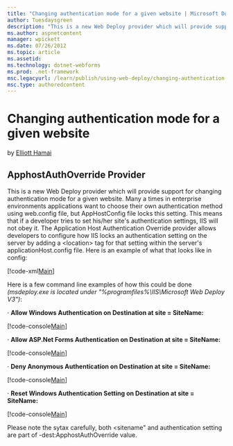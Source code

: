 ```yaml
---
title: "Changing authentication mode for a given website | Microsoft Docs"
author: Tuesdaysgreen
description: "This is a new Web Deploy provider which will provide support for changing authentication mode for a given website. Many a times in enterprise environments ap..."
ms.author: aspnetcontent
manager: wpickett
ms.date: 07/26/2012
ms.topic: article
ms.assetid: 
ms.technology: dotnet-webforms
ms.prod: .net-framework
msc.legacyurl: /learn/publish/using-web-deploy/changing-authentication-mode-for-a-given-website
msc.type: authoredcontent
---
```

Changing authentication mode for a given website
====================
by [Elliott Hamai](https://github.com/Tuesdaysgreen)

## ApphostAuthOverride Provider

This is a new Web Deploy provider which will provide support for changing authentication mode for a given website. Many a times in enterprise environments applications want to choose their own authentication method using web.config file, but AppHostConfig file locks this setting. This means that if a developer tries to set his/her site's authentication settings, IIS will not obey it. The Application Host Authentication Override provider allows developers to configure how IIS locks an authentication setting on the server by adding a &lt;location&gt; tag for that setting within the server's applicationHost.config file. Here is an example of what that looks like in config:

[!code-xml[Main](changing-authentication-mode-for-a-given-website/samples/sample1.xml)]

Here is a few command line examples of how this could be done *(msdeploy.exe is located under "%programfiles%\IIS\Microsoft Web Deploy V3")*:

· **Allow Windows Authentication on Destination at site = SiteName:** 

[!code-console[Main](changing-authentication-mode-for-a-given-website/samples/sample2.cmd)]

· **Allow ASP.Net Forms Authentication on Destination at site = SiteName:** 

[!code-console[Main](changing-authentication-mode-for-a-given-website/samples/sample3.cmd)]

· **Deny Anonymous Authentication on Destination at site = SiteName:** 

[!code-console[Main](changing-authentication-mode-for-a-given-website/samples/sample4.cmd)]

· **Reset Windows Authentication Setting on Destination at site = SiteName:** 

[!code-console[Main](changing-authentication-mode-for-a-given-website/samples/sample5.cmd)]

Please note the sytax carefully, both &lt;sitename" and authentication setting are part of -dest:ApphostAuthOverride value.